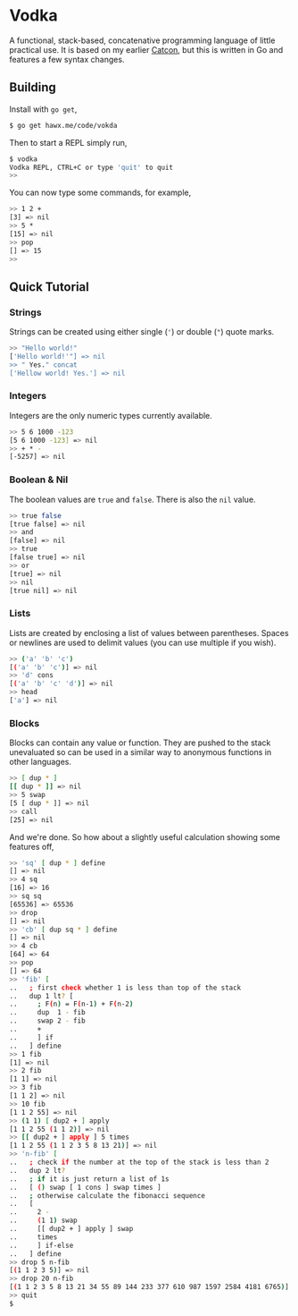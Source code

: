 # Vodka

A functional, stack-based, concatenative programming language of little
practical use. It is based on my earlier [Catcon][cc], but this is written in Go
and features a few syntax changes.


## Building

Install with `go get`,

``` bash
$ go get hawx.me/code/vokda
```

Then to start a REPL simply run,

``` bash
$ vodka
Vodka REPL, CTRL+C or type 'quit' to quit
>>
```

You can now type some commands, for example,

``` bash
>> 1 2 +
[3] => nil
>> 5 *
[15] => nil
>> pop
[] => 15
>>
```


## Quick Tutorial

### Strings

Strings can be created using either single (`'`) or double (`"`) quote marks.

``` bash
>> "Hello world!"
['Hello world!'"] => nil
>> " Yes." concat
['Hellow world! Yes.'] => nil
```

### Integers

Integers are the only numeric types currently available.

``` bash
>> 5 6 1000 -123
[5 6 1000 -123] => nil
>> + * -
[-5257] => nil
```

### Boolean & Nil

The boolean values are `true` and `false`. There is also the `nil` value.

``` bash
>> true false
[true false] => nil
>> and
[false] => nil
>> true
[false true] => nil
>> or
[true] => nil
>> nil
[true nil] => nil
```

### Lists

Lists are created by enclosing a list of values between parentheses. Spaces or
newlines are used to delimit values (you can use multiple if you wish).

``` bash
>> ('a' 'b' 'c')
[('a' 'b' 'c')] => nil
>> 'd' cons
[('a' 'b' 'c' 'd')] => nil
>> head
['a'] => nil
```

### Blocks

Blocks can contain any value or function. They are pushed to the stack
unevaluated so can be used in a similar way to anonymous functions in other
languages.

``` bash
>> [ dup * ]
[[ dup * ]] => nil
>> 5 swap
[5 [ dup * ]] => nil
>> call
[25] => nil
```

And we're done. So how about a slightly useful calculation showing some features
off,

``` bash
>> 'sq' [ dup * ] define
[] => nil
>> 4 sq
[16] => 16
>> sq sq
[65536] => 65536
>> drop
[] => nil
>> 'cb' [ dup sq * ] define
[] => nil
>> 4 cb
[64] => 64
>> pop
[] => 64
>> 'fib' [
..   ; first check whether 1 is less than top of the stack
..   dup 1 lt? [
..     ; F(n) = F(n-1) + F(n-2)
..     dup  1 - fib
..     swap 2 - fib
..     +
..     ] if
..   ] define
>> 1 fib
[1] => nil
>> 2 fib
[1 1] => nil
>> 3 fib
[1 1 2] => nil
>> 10 fib
[1 1 2 55] => nil
>> (1 1) [ dup2 + ] apply
[1 1 2 55 (1 1 2)] => nil
>> [[ dup2 + ] apply ] 5 times
[1 1 2 55 (1 1 2 3 5 8 13 21)] => nil
>> 'n-fib' [
..   ; check if the number at the top of the stack is less than 2
..   dup 2 lt?
..   ; if it is just return a list of 1s
..   [ () swap [ 1 cons ] swap times ]
..   ; otherwise calculate the fibonacci sequence
..   [
..     2 -
..     (1 1) swap
..     [[ dup2 + ] apply ] swap
..     times
..     ] if-else
..   ] define
>> drop 5 n-fib
[(1 1 2 3 5)] => nil
>> drop 20 n-fib
[(1 1 2 3 5 8 13 21 34 55 89 144 233 377 610 987 1597 2584 4181 6765)] => nil
>> quit
$
```

[cc]: http://github.com/hawx/catcon
